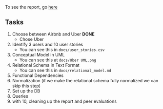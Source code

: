 To see the report, go [here](https://docs.google.com/document/d/1EYCLA8-f75D0YoqK1JM6d2UmwhKMwss-p28zodZ2434/edit)

## Tasks

1. Choose between Airbnb and Uber **DONE**
    * Chose Uber
2. Identify 3 users and 10 user stories
    * You can see this in `docs/user_stories.csv`
3. Conceptual Model in UML
    * You can see this at `docs/Uber UML.png`
4. Relational Schema in Text Format
    * You can see this in `docs/relational_model.md`
5. Functional Dependencies
6. Normalization (if we make the relational schema fully normalized we can skip this step)
7. Set up the DB
8. Queries
9. with 10, cleaning up the report and peer evaluations
